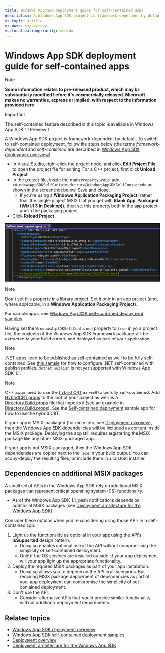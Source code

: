 ```yaml
---
title: Windows App SDK deployment guide for self-contained apps
description: A Windows App SDK project is framework-dependent by default. To switch to self-contained deployment, follow the steps in this article (the terms *framework-dependent* and *self-contained* are described in [Windows App SDK deployment overview](../deploy-overview.md)).
ms.topic: article
ms.date: 03/22/2022
ms.localizationpriority: medium
---
```


# Windows App SDK deployment guide for self-contained apps

> [!NOTE]
> **Some information relates to pre-released product, which may be substantially modified before it's commercially released. Microsoft makes no warranties, express or implied, with respect to the information provided here.**

> [!IMPORTANT]
> The self-contained feature described in this topic is available in Windows App SDK 1.1 Preview 1.

A Windows App SDK project is framework-dependent by default. To switch to self-contained deployment, follow the steps below (the terms *framework-dependent* and *self-contained* are described in [Windows App SDK deployment overview](../deploy-overview.md)).

* In Visual Studio, right-click the project node, and click **Edit Project File** to open the project file for editing. For a C++ project, first click **Unload Project**.
* In the project file, inside the main `PropertyGroup`, add `<WindowsAppSDKSelfContained>true</WindowsAppSDKSelfContained>` as shown in the screenshot below. Save and close.
    * If you're using a **Windows Application Packaging Project** (rather than the single-project MSIX that you get with **Blank App, Packaged (WinUI 3 in Desktop)**), then set this property both in the app project and in the packaging project.
* Click **Reload Project**.

![Screenshot showing the WindowsAppSDKSelfContained property set in a project file.](../../images/winappsdk-self-contained.png)

> [!NOTE]
> Don't set this property in a library project. Set it only in an app project (and, where applicable, in a **Windows Application Packaging Project**).

For sample apps, see [Windows App SDK self-contained deployment samples](https://github.com/microsoft/WindowsAppSDK-Samples/tree/mikebattista/selfcontained/Samples/SelfContainedDeployment).

Having set the `WindowsAppSDKSelfContained` property to `true` in your project file, the contents of the Windows App SDK Framework package will be extracted to your build output, and deployed as part of your application.

> [!NOTE]
> .NET apps need to be [published as self-contained](/dotnet/core/deploying/#publish-self-contained) as well to be fully self-contained. See [this sample](https://github.com/microsoft/WindowsAppSDK-Samples/blob/f1a30c2524c785739fee842d02a1ea15c1362f8f/Samples/SelfContainedDeployment/cs-winui-unpackaged/SelfContainedDeployment.csproj#L12) for how to configure .NET self-contained with publish profiles. `dotnet publish` is not yet supported with Windows App SDK 1.1.

> [!NOTE]
> C++ apps need to use the [hybrid CRT](https://github.com/microsoft/WindowsAppSDK/blob/main/docs/Coding-Guidelines/HybridCRT.md#what-is-the-hybrid-crt) as well to be fully self-contained. Add [HybridCRT.props](https://github.com/microsoft/WindowsAppSDK/blob/main/HybridCRT.props) to the root of your project as well as a [Directory.Build.props](https://github.com/microsoft/WindowsAppSDK-Samples/blob/mikebattista/selfcontained/Samples/SelfContainedDeployment/cpp-winui-unpackaged/Directory.Build.props) file that imports it (see an example in [Directory.Build.props](https://github.com/microsoft/WindowsAppSDK-Samples/blob/43404afcc4e72294b3e2706d2eff12418dbb815a/Samples/SelfContainedDeployment/cpp-winui-unpackaged/Directory.Build.props#L3)). See the [Self-contained deployment](https://github.com/microsoft/WindowsAppSDK-Samples/tree/mikebattista/selfcontained/Samples/SelfContainedDeployment/cpp-winui-unpackaged) sample app for how to use the hybrid CRT.

If your app is MSIX-packaged (for more info, see [Deployment overview](/windows/apps/package-and-deploy/)), then the Windows App SDK dependencies will be included as content inside the MSIX package. Deploying the app still requires registering the MSIX package like any other MSIX-packaged app.

If your app is not MSIX-packaged, then the Windows App SDK dependencies are copied next to the `.exe` in your build output. You can xcopy-deploy the resulting files, or include them in a custom installer.

## Dependencies on additional MSIX packages

A small set of APIs in the Windows App SDK rely on additional MSIX packages that represent critical operating system (OS) functionality.

* As of the Windows App SDK 1.1, push notifications depends on additional MSIX packages (see [Deployment architecture for the Windows App SDK](/windows/apps/windows-app-sdk/deployment-architecture)).

Consider these options when you're considering using those APIs in a self-contained app:

1. Light up the functionality as optional in your app using the API's **IsSupported** design pattern.
    * Doing so enables optional use of the API without compromising the simplicity of self-contained deployment.
    * Only if the OS services are installed outside of your app deployment will your app light up the appropriate functionality.
2. Deploy the required MSIX packages as part of your app installation.
    * Doing so allows you to depend on the API in all scenarios. But requiring MSIX package deployment of dependencies as part of your app deployment can compromise the simplicity of self-contained deployment.
3. Don't use the API.
    * Consider alternative APIs that would provide similar functionality without additional deployment requirements.

## Related topics

* [Windows App SDK deployment overview](../deploy-overview.md)
* [Windows App SDK self-contained deployment samples](https://github.com/microsoft/WindowsAppSDK-Samples/tree/mikebattista/selfcontained/Samples/SelfContainedDeployment)
* [Deployment overview](/windows/apps/package-and-deploy/)
* [Deployment architecture for the Windows App SDK](/windows/apps/windows-app-sdk/deployment-architecture)
